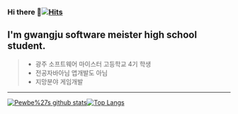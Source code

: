 ### Hi there 👋[![Hits](https://hits.seeyoufarm.com/api/count/incr/badge.svg?url=https%3A%2F%2Fgithub.com%2FPewbe&count_bg=%2379C83D&title_bg=%23555555&icon=&icon_color=%23E7E7E7&title=hits&edge_flat=false)](https://hits.seeyoufarm.com)
I'm gwangju software meister high school student.
-----------
>* 광주 소프트웨어 마이스터 고등학교 4기 학생
>* 전공자바아님 앱개발도 아님
>* 지망분야 게임개발
-----------
[![Pewbe%27s github stats](https://github-readme-stats.vercel.app/api?username=Pewbe&show_icons=true)![Top Langs](https://github-readme-stats.vercel.app/api/top-langs/?username=Pewbe&layout=compact)](https://github.com/anuraghazra/github-readme-stats)
